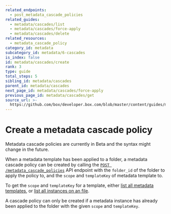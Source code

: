 ```yaml
---
related_endpoints:
  - post_metadata_cascade_policies
related_guides:
  - metadata/cascades/list
  - metadata/cascades/force-apply
  - metadata/cascades/delete
related_resources:
  - metadata_cascade_policy
category_id: metadata
subcategory_id: metadata/6-cascades
is_index: false
id: metadata/cascades/create
rank: 3
type: guide
total_steps: 5
sibling_id: metadata/cascades
parent_id: metadata/cascades
next_page_id: metadata/cascades/force-apply
previous_page_id: metadata/cascades/get
source_url: >-
  https://github.com/box/developer.box.com/blob/master/content/guides/metadata/6-cascades/3-create.md
---
```


# Create a metadata cascade policy

<Message warning>

Metadata cascade policies are currently in Beta and the syntax might change in
the future.

</Message>

When a metadata template has been applied to a folder, a metadata cascade policy
can be created by calling the  [`POST /metadata_cascade_policies`][e_post] API
endpoint with the `folder_id` of the folder to apply the policy to, and the
`scope` and `templateKey` of metadata template to.

<Samples id='post_metadata_cascade_policies' >

</Samples>

<Message>

To get the `scope` and `templateKey` for a template, either
[list all metadata templates][g_list_templates], or
[list all instances on an file][g_list_instances_item].

</Message>

<Message warning>

A cascade policy can only be created if a metadata instance has already been
applied to the folder with the given `scope` and `templateKey`.

</Message>

[e_post]: e://post_metadata_cascade_policies
[g_list_templates]: g://metadata/templates/list
[g_list_instances_item]: g://metadata/instances/list
